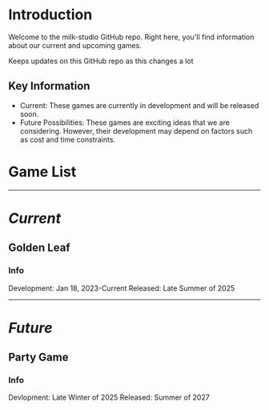 # Introduction

Welcome to the milk-studio GitHub repo. Right here, you'll find information about our current and upcoming games.

Keeps updates on this GitHub repo as this changes a lot

## Key Information
- Current: These games are currently in development and will be released soon.
- Future Possibilities: These games are exciting ideas that we are considering. However, their development may depend on factors such as cost and time constraints.

# Game List
---
# *Current*

## Golden Leaf

### Info
Development: Jan 18, 2023-Current
Released: Late Summer of 2025

---

# *Future*

## Party Game

### Info
Devlopment: Late Winter of 2025
Released: Summer of 2027
